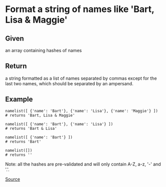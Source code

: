 # Format a string of names like 'Bart, Lisa & Maggie'

## Given

an array containing hashes of names

## Return 

a string formatted as a list of names separated by commas except for
the last two names, which should be separated by an ampersand.

## Example

```text
namelist([ {'name': 'Bart'}, {'name': 'Lisa'}, {'name': 'Maggie'} ])
# returns 'Bart, Lisa & Maggie'

namelist([ {'name': 'Bart'}, {'name': 'Lisa'} ])
# returns 'Bart & Lisa'

namelist([ {'name': 'Bart'} ])
# returns 'Bart'

namelist([])
# returns ''
```

Note: all the hashes are pre-validated and will only contain A-Z, a-z, '-' and '.'.

[Source](https://www.codewars.com/kata/53368a47e38700bd8300030d/train/python)